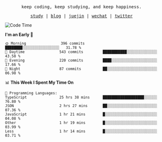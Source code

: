 <p align="center">
  <samp>
    <span>keep coding, keep studying, and keep happiness.</span>
  </samp>
</p>

<p align="center">
  <samp>
    <a href="https://github.com/ouduidui/fe-study">study</a> |
    <a href="https://deweyou.me">blog</a>  |
    <a href="https://juejin.cn/user/4309700183594366">juejin</a> |
    <a href="https://user-images.githubusercontent.com/54696834/165071004-6509e3f2-90c3-448c-9d92-3da42b0c2021.jpeg">wechat</a> |
    <a href="https://twitter.com/ouduidui">twitter</a>
  </samp>
</p>

<!--START_SECTION:waka-->
![Code Time](http://img.shields.io/badge/Code%20Time-4%2C640%20hrs%2026%20mins-blue)

**I'm an Early 🐤** 

```text
🌞 Morning                396 commits         ████████░░░░░░░░░░░░░░░░░   31.78 % 
🌆 Daytime                543 commits         ███████████░░░░░░░░░░░░░░   43.58 % 
🌃 Evening                220 commits         ████░░░░░░░░░░░░░░░░░░░░░   17.66 % 
🌙 Night                  87 commits          ██░░░░░░░░░░░░░░░░░░░░░░░   06.98 % 
```


📊 **This Week I Spent My Time On** 

```text
💬 Programming Languages: 
TypeScript               25 hrs 38 mins      ███████████████████░░░░░░   76.80 % 
JSON                     2 hrs 27 mins       ██░░░░░░░░░░░░░░░░░░░░░░░   07.36 % 
JavaScript               1 hr 21 mins        █░░░░░░░░░░░░░░░░░░░░░░░░   04.08 % 
Other                    1 hr 19 mins        █░░░░░░░░░░░░░░░░░░░░░░░░   03.99 % 
Less                     1 hr 14 mins        █░░░░░░░░░░░░░░░░░░░░░░░░   03.71 % 
```


<!--END_SECTION:waka-->
